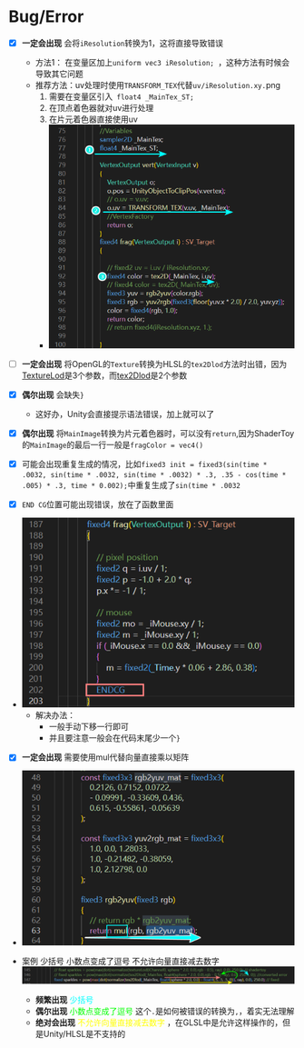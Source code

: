 
# Bug/Error 
- [x] **一定会出现** 会将```iResolution```转换为1，这将直接导致错误
  - 方法1： 在变量区加上```uniform vec3 iResolution; ```，这种方法有时候会导致其它问题
  - 推荐方法：uv处理时使用```TRANSFORM_TEX```代替```uv/iResolution.xy.```png
    1. 需要在变量区引入``` float4 _MainTex_ST;```
    2. 在顶点着色器就对uv进行处理
    3. 在片元着色器直接使用uv
    - ![uv处理时使用TRANSFORM_TEX代替uv除以iResolution.xy.png](./Images/Issues/uv处理时使用TRANSFORM_TEX代替uv除以iResolution.xy.png)

- [ ] **一定会出现** 将OpenGL的```Texture```转换为HLSL的```tex2Dlod```方法时出错，因为[TextureLod](https://registry.khronos.org/OpenGL-Refpages/gl4/html/textureLod.xhtml)是3个参数，而[tex2Dlod](https://learn.microsoft.com/en-us/windows/win32/direct3dhlsl/dx-graphics-hlsl-tex2dlod)是2个参数

- [x] **偶尔出现** 会缺失```}```
  - 这好办，Unity会直接提示语法错误，加上就可以了

- [x] **偶尔出现** 将```MainImage```转换为片元着色器时，可以没有```return```,因为ShaderToy的```MainImage```的最后一行一般是```fragColor = vec4()``` 
- [x]  可能会出现重复生成的情况，比如```fixed3 init = fixed3(sin(time * .0032, sin(time * .0032, sin(time * .0032) * .3, .35 - cos(time * .005) * .3, time * 0.002);```中重复生成了```sin(time * .0032```
- [x]  ```END CG```位置可能出现错误，放在了函数里面 
- ![ENDCG位置错误](Images/Issues/ENDCG位置错误.png)
  - 解决办法：
    - 一般手动下移一行即可
    - 并且要注意一般会在代码末尾少一个```}```


- [x] **一定会出现** 需要使用mul代替向量直接乘以矩阵
- ![需要使用mul代替向量直接乘以矩阵](Images/Issues/需要使用mul代替向量直接乘以矩阵.png)

- 案例 少括号 小数点变成了逗号 不允许向量直接减去数字
  ![案例1](./Images/Issues/少括号%20小数点变成了逗号%20不允许向量直接减去数字.png)
  - **频繁出现** <font color="00ffff">少括号</font> 
  - **偶尔出现** <font color="00ff00">小数点变成了逗号</font>  这个```.```是如何被错误的转换为```,```，着实无法理解
  - **绝对会出现** <font color="ffff00">不允许向量直接减去数字</font> ，在GLSL中是允许这样操作的，但是Unity/HLSL是不支持的


